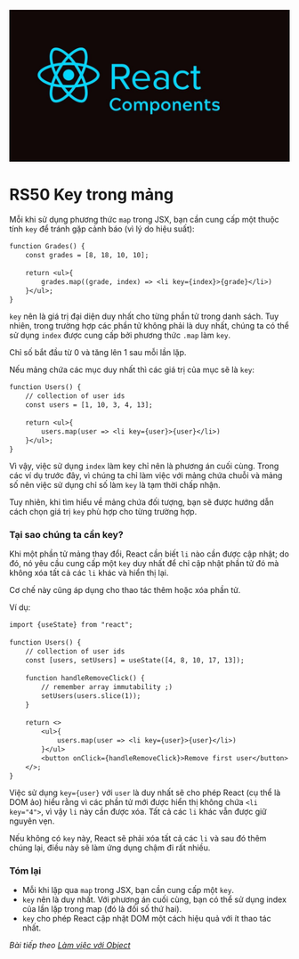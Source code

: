 
![Create-HTML-1](images/components.jpg) 

# RS50 Key trong mảng

Mỗi khi sử dụng phương thức `map` trong JSX, bạn cần cung cấp một thuộc tính `key` để tránh gặp cảnh báo (vì lý do hiệu suất):

```
function Grades() {
    const grades = [8, 18, 10, 10];

    return <ul>{
        grades.map((grade, index) => <li key={index}>{grade}</li>)
    }</ul>;
}
```

`key` nên là giá trị đại diện duy nhất cho từng phần tử trong danh sách. Tuy nhiên, trong trường hợp các phần tử không phải là duy nhất, chúng ta có thể sử dụng `index` được cung cấp bởi phương thức `.map` làm `key`.

Chỉ số bắt đầu từ 0 và tăng lên 1 sau mỗi lần lặp.

Nếu mảng chứa các mục duy nhất thì các giá trị của mục sẽ là `key`:

```
function Users() {
    // collection of user ids
    const users = [1, 10, 3, 4, 13];

    return <ul>{
        users.map(user => <li key={user}>{user}</li>)
    }</ul>;
}
```

Vì vậy, việc sử dụng `index` làm key chỉ nên là phương án cuối cùng. Trong các ví dụ trước đây, vì chúng ta chỉ làm việc với mảng chứa chuỗi và mảng số nên việc sử dụng chỉ số làm `key` là tạm thời chấp nhận.

Tuy nhiên, khi tìm hiểu về mảng chứa đối tượng, bạn sẽ được hướng dẫn cách chọn giá trị `key` phù hợp cho từng trường hợp.

### Tại sao chúng ta cần key?

Khi một phần tử mảng thay đổi, React cần biết `li` nào cần được cập nhật; do đó, nó yêu cầu cung cấp một `key` duy nhất để chỉ cập nhật phần tử đó mà không xóa tất cả các `li` khác và hiển thị lại.

Cơ chế này cũng áp dụng cho thao tác thêm hoặc xóa phần tử.

Ví dụ:

```
import {useState} from "react";

function Users() {
    // collection of user ids
    const [users, setUsers] = useState([4, 8, 10, 17, 13]);

    function handleRemoveClick() {
        // remember array immutability ;)
        setUsers(users.slice(1));
    }

    return <>
        <ul>{
            users.map(user => <li key={user}>{user}</li>)
        }</ul>
        <button onClick={handleRemoveClick}>Remove first user</button>
    </>;
}
```

Việc sử dụng `key={user}` với `user` là duy nhất sẽ cho phép React (cụ thể là DOM ảo) hiểu rằng vì các phần tử mới được hiển thị không chứa `<li key="4">`, vì vậy `li` này cần được xóa. Tất cả các `li` khác vẫn được giữ nguyên vẹn.

Nếu không có `key` này, React sẽ phải xóa tất cả các `li` và sau đó thêm chúng lại, điều này sẽ làm ứng dụng chậm đi rất nhiều.

### Tóm lại

- Mỗi khi lặp qua `map` trong JSX, bạn cần cung cấp một `key`.
- `key` nên là duy nhất. Với phương án cuối cùng, bạn có thể sử dụng index của lần lặp trong map (đó là đối số thứ hai).
- `key` cho phép React cập nhật DOM một cách hiệu quả với ít thao tác nhất.

*Bài tiếp theo [Làm việc với Object](/lesson/session/session_51_object_replace.md)*